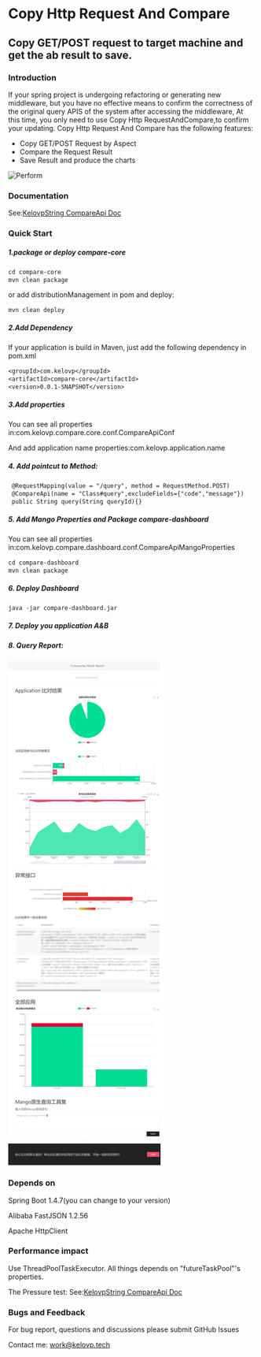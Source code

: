 # Copy Http Request And Compare

## Copy GET/POST request to target machine and get the ab result to save.

### Introduction
If your spring project is undergoing refactoring or generating new middleware, but you have no effective means to confirm the correctness of the original query APIS of the system after accessing the middleware, At this time, you only need to use Copy Http RequestAndCompare,to confirm your updating.
Copy Http Request And Compare has the following features:
- Copy GET/POST Request by Aspect
- Compare the Request Result
- Save Result and produce the charts

<img src="https://kelovp-1252729674.cos.ap-chengdu.myqcloud.com/UTOOLS1589724893749.jpg"  alt="Perform"/>

### Documentation
See:[KelovpString CompareApi Doc](https://kelovp.tech/nostring/blog/1362/)

### Quick Start

##### 1.package or deploy compare-core
```
cd compare-core
mvn clean package
```
or add distributionManagement in pom and deploy:
```$xslt
mvn clean deploy
```
##### 2.Add Dependency
If your application is build in Maven, just add the following dependency in pom.xml
```$xslt
<groupId>com.kelovp</groupId>
<artifactId>compare-core</artifactId>
<version>0.0.1-SNAPSHOT</version>
```
##### 3.Add properties
You can see all properties in:com.kelovp.compare.core.conf.CompareApiConf

And add application name properties:com.kelovp.application.name

##### 4. Add pointcut to Method:
```$xslt
 @RequestMapping(value = "/query", method = RequestMethod.POST)
 @CompareApi(name = "Class#query",excludeFields={"code","message"})
 public String query(String queryId){}
```

##### 5. Add Mango Properties and Package compare-dashboard
You can see all properties in:com.kelovp.compare.dashboard.conf.CompareApiMangoProperties
```$xslt
cd compare-dashboard
mvn clean package 
```
##### 6. Deploy Dashboard
```$xslt
java -jar compare-dashboard.jar
```
##### 7. Deploy you application A&B

##### 8. Query Report:
![report.png](https://github.com/KelovpString/CopyHttpRequest/raw/master/photo/report.png)

### Depends on
Spring Boot 1.4.7(you can change to your version)

Alibaba FastJSON 1.2.56

Apache HttpClient

### Performance impact
Use ThreadPoolTaskExecutor. All things depends on "futureTaskPool"'s properties.

The Pressure test:
See:[KelovpString CompareApi Doc](https://kelovp.tech/nostring/blog/1362/)

### Bugs and Feedback
For bug report, questions and discussions please submit GitHub Issues

Contact me: work@kelovp.tech

